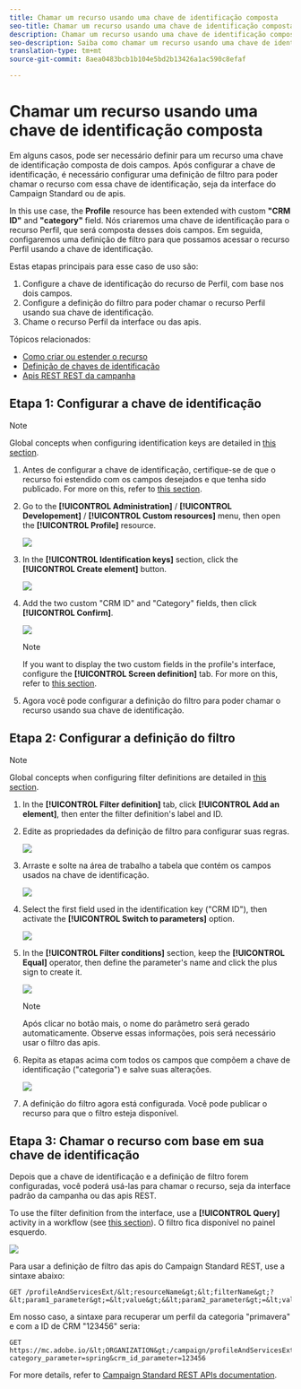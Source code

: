 ```yaml
---
title: Chamar um recurso usando uma chave de identificação composta
seo-title: Chamar um recurso usando uma chave de identificação composta
description: Chamar um recurso usando uma chave de identificação composta
seo-description: Saiba como chamar um recurso usando uma chave de identificação composta
translation-type: tm+mt
source-git-commit: 8aea0483bcb1b104e5bd2b13426a1ac590c8efaf

---
```



# Chamar um recurso usando uma chave de identificação composta

Em alguns casos, pode ser necessário definir para um recurso uma chave de identificação composta de dois campos. Após configurar a chave de identificação, é necessário configurar uma definição de filtro para poder chamar o recurso com essa chave de identificação, seja da interface do Campaign Standard ou de apis.

In this use case, the **Profile** resource has been extended with custom **"CRM ID"** and **"category"** field. Nós criaremos uma chave de identificação para o recurso Perfil, que será composta desses dois campos. Em seguida, configaremos uma definição de filtro para que possamos acessar o recurso Perfil usando a chave de identificação.

Estas etapas principais para esse caso de uso são:

1. Configure a chave de identificação do recurso de Perfil, com base nos dois campos.
1. Configure a definição do filtro para poder chamar o recurso Perfil usando sua chave de identificação.
1. Chame o recurso Perfil da interface ou das apis.

Tópicos relacionados:

* [Como criar ou estender o recurso](../../developing/using/creating-or-extending-the-resource.md)
* [Definição de chaves de identificação](../../developing/using/configuring-the-resource-s-data-structure.md#defining-identification-keys)
* [Apis REST REST da campanha](https://docs.campaign.adobe.com/doc/standard/en/api/ACS_API.html)

## Etapa 1: Configurar a chave de identificação

>[!NOTE]
> Global concepts when configuring identification keys are detailed in [this section](../../developing/using/configuring-the-resource-s-data-structure.md#defining-identification-keys).

1. Antes de configurar a chave de identificação, certifique-se de que o recurso foi estendido com os campos desejados e que tenha sido publicado. For more on this, refer to [this section](../../developing/using/creating-or-extending-the-resource.md).

1. Go to the **[!UICONTROL Administration]** / **[!UICONTROL Developement]** / **[!UICONTROL Custom resources]** menu, then open the **[!UICONTROL Profile]** resource.

   ![](assets/uc_idkey1.png)

1. In the **[!UICONTROL Identification keys]** section, click the **[!UICONTROL Create element]** button.

   ![](assets/uc_idkey2.png)

1. Add the two custom "CRM ID" and "Category" fields, then click **[!UICONTROL Confirm]**.

   ![](assets/uc_idkey3.png)

   >[!NOTE]
   > If you want to display the two custom fields in the profile's interface, configure the **[!UICONTROL Screen definition]** tab. For more on this, refer to [this section](../../developing/using/configuring-the-screen-definition.md).

1. Agora você pode configurar a definição do filtro para poder chamar o recurso usando sua chave de identificação.

## Etapa 2: Configurar a definição do filtro

>[!NOTE]
> Global concepts when configuring filter definitions are detailed in [this section](../../developing/using/configuring-filter-definition.md).

1. In the **[!UICONTROL Filter definition]** tab, click **[!UICONTROL Add an element]**, then enter the filter definition's label and ID.

1. Edite as propriedades da definição de filtro para configurar suas regras.

   ![](assets/uc_idkey4.png)

1. Arraste e solte na área de trabalho a tabela que contém os campos usados na chave de identificação.

   ![](assets/uc_idkey5.png)

1. Select the first field used in the identification key ("CRM ID"), then activate the **[!UICONTROL Switch to parameters]** option.

   ![](assets/uc_idkey6.png)

1. In the **[!UICONTROL Filter conditions]** section, keep the **[!UICONTROL Equal]** operator, then define the parameter's name and click the plus sign to create it.

   ![](assets/uc_idkey7.png)

   >[!NOTE]
   > Após clicar no botão mais, o nome do parâmetro será gerado automaticamente. Observe essas informações, pois será necessário usar o filtro das apis.

1. Repita as etapas acima com todos os campos que compõem a chave de identificação ("categoria") e salve suas alterações.

   ![](assets/uc_idkey8.png)

1. A definição do filtro agora está configurada. Você pode publicar o recurso para que o filtro esteja disponível.

## Etapa 3: Chamar o recurso com base em sua chave de identificação

Depois que a chave de identificação e a definição de filtro forem configuradas, você poderá usá-las para chamar o recurso, seja da interface padrão da campanha ou das apis REST.

To use the filter definition from the interface, use a **[!UICONTROL Query]** activity in a workflow (see [this section](../../automating/using/query.md)). O filtro fica disponível no painel esquerdo.

![](assets/uc_idkey9.png)

Para usar a definição de filtro das apis do Campaign Standard REST, use a sintaxe abaixo:

```
GET /profileAndServicesExt/&lt;resourceName&gt;&lt;filterName&gt;?&lt;param1_parameter&gt;=&lt;value&gt;&&lt;param2_parameter&gt;=&lt;value&gt;
```

Em nosso caso, a sintaxe para recuperar um perfil da categoria "primavera" e com a ID de CRM "123456" seria:

```
GET https://mc.adobe.io/&lt;ORGANIZATION&gt;/campaign/profileAndServicesExt/profile/identification_key?category_parameter=spring&crm_id_parameter=123456
```

For more details, refer to [Campaign Standard REST APIs documentation](https://docs.campaign.adobe.com/doc/standard/en/api/ACS_API.html#filtering).